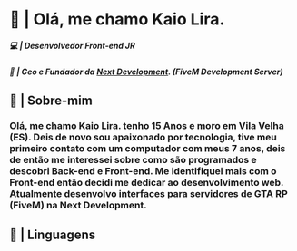 # 👋 | Olá, me chamo Kaio Lira.

##### 💻 | Desenvolvedor Front-end JR
##### 💼 | Ceo e Fundador da <a href="https://discord.gg/3uJ4tD9hs7">Next Development<a/>. (FiveM Development Server)

## 📃 | Sobre-mim

### Olá, me chamo Kaio Lira. tenho 15 Anos e moro em Vila Velha (ES). Deis de novo sou apaixonado por tecnologia, tive meu primeiro contato com um computador com meus 7 anos, deis de então me interessei sobre como são programados e descobri Back-end e Front-end. Me identifiquei mais com o Front-end então decidi me dedicar ao desenvolvimento web. Atualmente desenvolvo interfaces para servidores de GTA RP (FiveM) na Next Development.

## 🔧 | Linguagens


